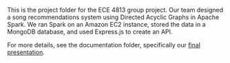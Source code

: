 This is the project folder for the ECE 4813 group project. Our team designed a song recommendations system using Directed Acyclic Graphs in Apache Spark. We ran Spark on an Amazon EC2 instance, stored the data in a MongoDB database, and used Express.js to create an API.

For more details, see the documentation folder, specifically our [final presentation](https://github.com/dmorton6/ece4813-project/blob/master/docs/presentation-materials/presentation%204-9.pdf).
